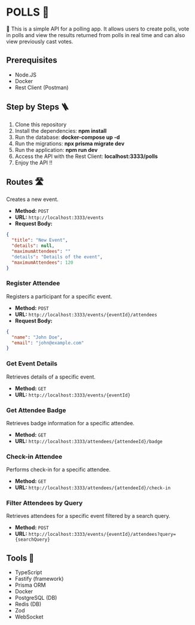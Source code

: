 # POLLS 🎢
🎢 This is a simple API for a polling app. It allows users to create polls, vote in polls and view the results returned from polls in real time and can also view previously cast votes. 

## Prerequisites

* Node.JS
* Docker
* Rest Client (Postman)

## Step by Steps 🪜

1. Clone this repository
2. Install the dependencies:
   **npm install**
3. Run the database:
   **docker-compose up -d**
4. Run the migrations:
   **npx prisma migrate dev**
5. Run the application:
   **npm run dev**
6. Access the API with the Rest Client:
    **localhost:3333/polls**
7. Enjoy the API !!

## Routes 🛣️

Creates a new event.
- **Method:** `POST`
- **URL:** `http://localhost:3333/events`
- **Request Body:**
```json
{
  "title": "New Event",
  "details": null,
  "maximumAttendees": ""
  "details": "Details of the event",
  "maximumAttendees": 120
}
```

### Register Attendee
Registers a participant for a specific event.
- **Method:** `POST`
- **URL:** `http://localhost:3333/events/{eventId}/attendees`
- **Request Body:**
```json
{
  "name": "John Doe",
  "email": "john@example.com"
}
```
### Get Event Details
Retrieves details of a specific event.
- **Method:** `GET`
- **URL:** `http://localhost:3333/events/{eventId}`
### Get Attendee Badge
Retrieves badge information for a specific attendee.
- **Method:** `GET`
- **URL:** `http://localhost:3333/attendees/{attendeeId}/badge`
### Check-in Attendee
Performs check-in for a specific attendee.
- **Method:** `GET`
- **URL:** `http://localhost:3333/attendees/{attendeeId}/check-in`
### Filter Attendees by Query
Retrieves attendees for a specific event filtered by a search query.
- **Method:** `POST`
- **URL:** `http://localhost:3333/events/{eventId}/attendees?query={searchQuery}`

## Tools 🔨

- TypeScript
- Fastify (framework)
- Prisma ORM
- Docker
- PostgreSQL (DB)
- Redis (DB)
- Zod
- WebSocket
